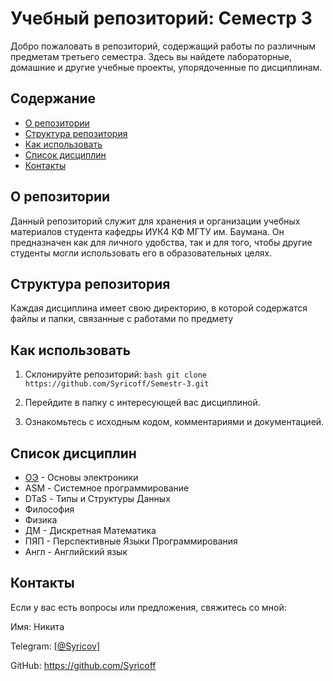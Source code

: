 # Учебный репозиторий: Семестр 3

Добро пожаловать в репозиторий, содержащий работы по различным предметам третьего семестра. Здесь вы найдете лабораторные, домашние и другие учебные проекты, упорядоченные по дисциплинам.

## Содержание

- [О репозитории](#о-репозитории)
- [Структура репозитория](#структура-репозитория)
- [Как использовать](#как-использовать)
- [Список дисциплин](#список-дисциплин)
- [Контакты](#контакты)

## О репозитории

Данный репозиторий служит для хранения и организации учебных материалов студента кафедры ИУК4 КФ МГТУ им. Баумана. Он предназначен как для личного удобства, так и для того, чтобы другие студенты могли использовать его в образовательных целях.

## Структура репозитория

Каждая дисциплина имеет свою директорию, в которой содержатся файлы и папки, связанные с работами по предмету

## Как использовать

1. Склонируйте репозиторий:
   `bash
   git clone https://github.com/Syricoff/Semestr-3.git
`
2. Перейдите в папку с интересующей вас дисциплиной.

3. Ознакомьтесь с исходным кодом, комментариями и документацией.

## Список дисциплин

* [ОЭ](..Syricof/Semester_3/main/ОЭ/) - Основы электроники
* ASM - Системное программирование
* DTaS - Типы и Структуры Данных
* Философия
* Физика
* ДМ - Дискретная Математика
* ПЯП - Перспективные Языки Программирования
* Англ - Английский язык

## Контакты

Если у вас есть вопросы или предложения, свяжитесь со мной:

Имя: Никита

Telegram: [[@Syricov](https://t.me/Syricov)]

GitHub: https://github.com/Syricoff
